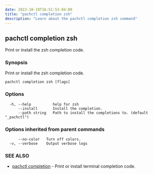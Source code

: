 ```yaml
---
date: 2023-10-18T16:51:53-04:00
title: "pachctl completion zsh"
description: "Learn about the pachctl completion zsh command"
---
```


## pachctl completion zsh

Print or install the zsh completion code.

### Synopsis

Print or install the zsh completion code.

```
pachctl completion zsh [flags]
```

### Options

```
  -h, --help          help for zsh
      --install       Install the completion.
      --path string   Path to install the completions to. (default "_pachctl")
```

### Options inherited from parent commands

```
      --no-color   Turn off colors.
  -v, --verbose    Output verbose logs
```

### SEE ALSO

* [pachctl completion](../pachctl_completion)	 - Print or install terminal completion code.

